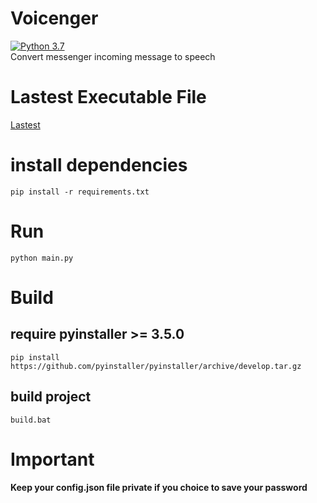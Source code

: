 Voicenger
=========

[![Python 3.7](https://img.shields.io/badge/python-3.7-blue.svg)](https://www.python.org/downloads/release/python-360/)\
Convert messenger incoming message to speech
# Lastest Executable File
[Lastest](https://github.com/misclicked/Voicenger/releases/latest)

# install dependencies

```
pip install -r requirements.txt
```

# Run

```
python main.py
```

# Build

## require pyinstaller >= 3.5.0
```
pip install https://github.com/pyinstaller/pyinstaller/archive/develop.tar.gz
```
## build project
```
build.bat
```
# **Important**
**Keep your config.json file private if you choice to save your password**

 
